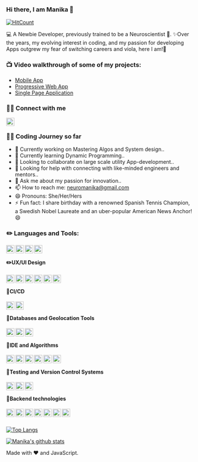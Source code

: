 ### Hi there, I am Manika  👋
[![HitCount](http://hits.dwyl.com/mcherry000/mcherry000.svg)](http://hits.dwyl.com/mcherry000/mcherry000)


💻  A Newbie Developer, previously trained to be a Neuroscientist 🧠.
✨Over the years, my evolving interest in coding, and my passion for developing Apps outgrew my fear of switching careers and viola, here I am!🐣


###  📺   Video walkthrough of some of my projects:

<!-- YOUTUBE:START -->
- [Mobile App](https://www.youtube.com/watch?v=fB0prOyYkKQ)
- [Progressive Web App ](https://www.youtube.com/watch?v=DlPrtvUkW3A)
- [Single Page Application ](https://www.youtube.com/watch?v=VyfMJt3MwN0)
<!-- YOUTUBE:END -->
### 🤙🏻 Connect with me 



[<img align="left"  width="22px" src="https://cdn.jsdelivr.net/npm/simple-icons@v3/icons/linkedin.svg" />][linkedin]

<br/>

### 👩‍🏫 Coding Journey so far 

- 🔭 Currently working on Mastering Algos and System design..
- 🌱 Currently learning Dynamic Programming..
- 👯 Looking to collaborate on large scale utility App-development..
- 🤔 Looking for help with connecting with like-minded engineers and mentors..
- 💬 Ask me about my passion for innovation..
- 📫 How to reach me: neuromanika@gmail.com
- 😄 Pronouns: She/Her/Hers
- ⚡ Fun fact: I share birthday with a renowned Spanish Tennis Champion, a Swedish Nobel Laureate and an uber-popular American News Anchor!😄 

### ✏️ Languages and Tools:

[<img align="left"  width="22px" src="https://cdn.jsdelivr.net/npm/simple-icons@v3/icons/react.svg" />][reactjs]

[<img align="left"  width="22px" src="https://cdn.jsdelivr.net/npm/simple-icons@3.12.1/icons/javascript.svg" />][js]

[<img align="left"  width="22px" src="https://cdn.jsdelivr.net/npm/simple-icons@v3/icons/redux.svg" />][reduxjs]

[<img align="left"  width="22px" src="https://cdn.jsdelivr.net/npm/simple-icons@3.12.1/icons/typescript.svg" />][ts]

<br/>

#### ✏️UX/UI Design


[<img align="left"  width="22px" src="https://cdn.jsdelivr.net/npm/simple-icons@3.12.1/icons/html5.svg" />][html]

[<img align="left"  width="22px" src="https://cdn.jsdelivr.net/npm/simple-icons@3.12.1/icons/css3.svg" />][css]

[<img align="left"  width="22px" src="https://cdn.jsdelivr.net/npm/simple-icons@3.12.1/icons/bootstrap.svg" />][bootstrap]

[<img align="left"  width="22px" src="https://cdn.jsdelivr.net/npm/simple-icons@3.12.1/icons/jquery.svg" />][jquery]

[<img align="left"  width="22px" src="https://cdn.jsdelivr.net/npm/simple-icons@3.12.1/icons/material-ui.svg" />][mui]

[<img align="left"  width="22px" src="https://cdn.jsdelivr.net/npm/simple-icons@3.12.1/icons/canva.svg" />][canva]

<br/>

#### 📜CI/CD

[<img align="left"  width="22px" src="https://cdn.jsdelivr.net/npm/simple-icons@3.12.1/icons/heroku.svg" />][heroku]

[<img align="left"  width="22px" src="https://cdn.jsdelivr.net/npm/simple-icons@3.12.1/icons/netlify.svg" />][netlify]

<br/>

#### 📜Databases and Geolocation Tools

[<img align="left"  width="22px" src="https://cdn.jsdelivr.net/npm/simple-icons@3.12.1/icons/googlemaps.svg" />][googlemaps]

[<img align="left"  width="22px" src="https://cdn.jsdelivr.net/npm/simple-icons@3.12.1/icons/mapbox.svg" />][mapbox]

[<img align="left"  width="22px" src="https://cdn.jsdelivr.net/npm/simple-icons@3.12.1/icons/postgresql.svg" />][sql]

<br/>

#### 📜IDE and Algorithms

[<img align="left"  width="22px" src="https://cdn.jsdelivr.net/npm/simple-icons@3.12.1/icons/leetcode.svg" />][leetcode]

[<img align="left"  width="22px" src="https://cdn.jsdelivr.net/npm/simple-icons@3.12.1/icons/visualstudiocode.svg" />][vscode]

[<img align="left"  width="22px" src="https://cdn.jsdelivr.net/npm/simple-icons@3.12.1/icons/expo.svg" />][expo]

[<img align="left"  width="22px" src="https://cdn.jsdelivr.net/npm/simple-icons@3.12.1/icons/eslint.svg" />][eslint]

[<img align="left"  width="22px" src="https://cdn.jsdelivr.net/npm/simple-icons@3.12.1/icons/xcode.svg" />][xcode]

[<img align="left"  width="22px" src="https://cdn.jsdelivr.net/npm/simple-icons@3.12.1/icons/repl-dot-it.svg" />][repl]

<br/>

#### 📜Testing and Version Control Systems

[<img align="left"  width="22px" src="https://cdn.jsdelivr.net/npm/simple-icons@3.12.1/icons/github.svg" />][github]

[<img align="left"  width="22px" src="https://cdn.jsdelivr.net/npm/simple-icons@3.12.1/icons/git.svg" />][git]

[<img align="left"  width="22px" src="https://cdn.jsdelivr.net/npm/simple-icons@3.12.1/icons/jasmine.svg" />][jsmn]

<br/>

#### 📜Backend technologies

[<img align="left"  width="22px" src="https://cdn.jsdelivr.net/npm/simple-icons@3.12.1/icons/yarn.svg" />][yarn]

[<img align="left"  width="22px" src="https://cdn.jsdelivr.net/npm/simple-icons@3.12.1/icons/webpack.svg" />][webpack]

[<img align="left"  width="22px" src="https://cdn.jsdelivr.net/npm/simple-icons@3.12.1/icons/reactrouter.svg" />][router]

[<img align="left"  width="22px" src="https://cdn.jsdelivr.net/npm/simple-icons@3.12.1/icons/postman.svg" />][postman]

[<img align="left"  width="22px" src="https://cdn.jsdelivr.net/npm/simple-icons@3.12.1/icons/npm.svg" />][npm]

[<img align="left"  width="22px" src="https://cdn.jsdelivr.net/npm/simple-icons@3.12.1/icons/nodemon.svg" />][nodemon]

[<img align="left"  width="22px" src="https://cdn.jsdelivr.net/npm/simple-icons@3.12.1/icons/node-dot-js.svg" />][node]

<br/>

<br/>

[![Top Langs](https://github-readme-stats.vercel.app/api/top-langs/?username=mcherry000&langs_count=8)](https://github.com/mcherry000/github-readme-stats)


[eslint]: https://eslint.org/img/logo.svg

[css]: http://www.w3.org/html/logo/

[canva]: https://www.canva.com/

[bootstrap]: http://getbootstrap.com/about

[yarn]: https://github.com/yarnpkg/assets

[xcode]: https://developer.apple.com/develop/

[webpack]: https://webpack.js.org/branding/

[vscode]: https://commons.wikimedia.org/wiki/File:Visual_Studio_Code_1.35_icon.svg

[repl]: https://repl.it/

[ts]: https://github.com/remojansen/logo.ts

[router]: https://reacttraining.com/react-router/

[postman]: https://www.getpostman.com/resources/media-assets/

[sql]: https://wiki.postgresql.org/wiki/Logo

[npm]: https://github.com/npm/logos

[nodemon]: https://nodemon.io/

[node]: https://nodejs.org/en/about/resources/

[netlify]: https://www.netlify.com/press/

[mui]: https://material-ui.com/

[mapbox]: https://www.mapbox.com/about/press/brand-guidelines

[leetcode]: https://leetcode.com

[jquery]: https://brand.jquery.org/logos/

[jsmn]: https://github.com/jasmine/jasmine/blob/8991b1bba39b5b7e89fc5eeb07ae271a684cb1a4/images/jasmine-horizontal.svg

[js]: https://github.com/voodootikigod/logo.js

[html]: http://www.w3.org/html/logo/

[expo]: http://expo.io/brand/
[git]: http://git-scm.com/downloads/logos
[github]: https://github.com/logos
[googlemaps]: https://upload.wikimedia.org/wikipedia/commons/a/a9/Google_Maps_icon.svg
[heroku]: https://www.heroku.com
[reduxjs]: https://www.redislabs.com/brand-guidelines/
[reactjs]: https://facebook.github.io/react/

[linkedin]: https://www.linkedin.com/in/manika-a-11692716b/

[![Manika's github stats](https://github-readme-stats.vercel.app/api?username=mcherry000)](https://github.com/mcherry000/github-readme-stats) 

Made with ❤️  and JavaScript.
